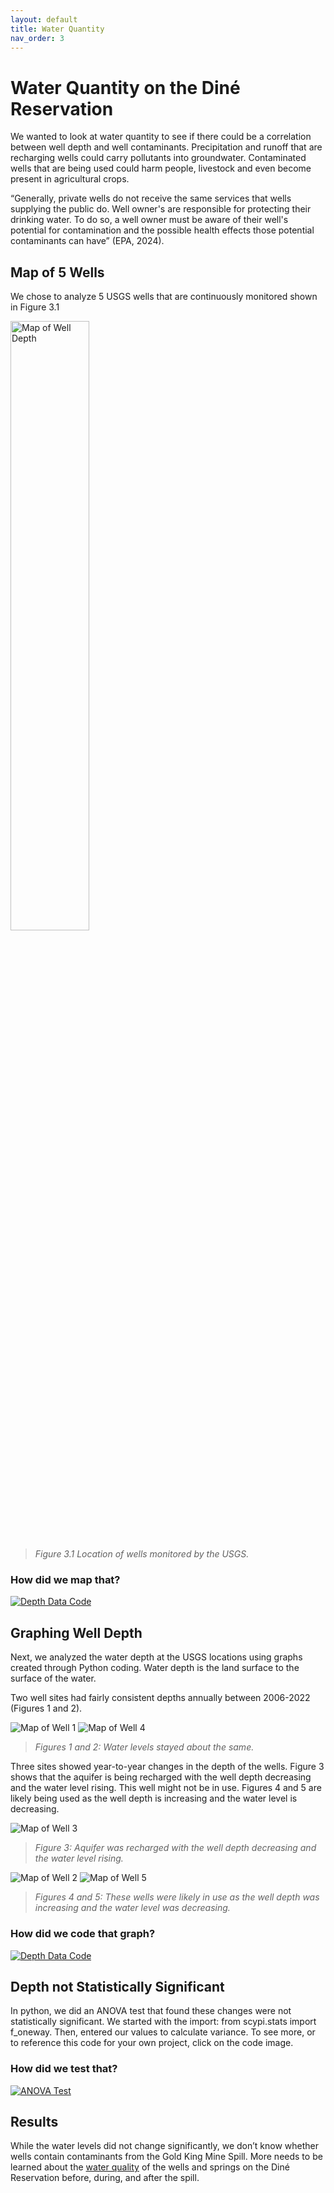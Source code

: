 ```yaml
---
layout: default
title: Water Quantity
nav_order: 3
---
```


# Water Quantity on the Diné Reservation

We wanted to look at water quantity to see if there could be a correlation between well depth and well contaminants.  Precipitation and runoff that are recharging wells could carry pollutants into groundwater. Contaminated wells that are being used could harm people, livestock and even become present in agricultural crops.  

“Generally, private wells do not receive the same services that wells supplying the public do. Well owner's are responsible for protecting their drinking water. To do so, a well owner must be aware of their well's potential for contamination and the possible health effects those potential contaminants can have” (EPA, 2024).


## Map of 5 Wells
We chose to analyze 5 USGS wells that are continuously monitored shown in Figure 3.1 

<img src = "https://github.com/cu-esiil-edu/MSUDenver-DineWaterQuality2023/blob/main/img/mapWellDepth.png?raw=true" alt= "Map of Well Depth" width="50%" height="50%">

> *Figure 3.1 Location of wells monitored by the USGS.*

### How did we map that?

[![Depth Data Code](https://github.com/cu-esiil-edu/MSUDenver-DineWaterQuality2023/blob/main/img/DepthDataCode3.jpg?raw=true)](https://github.com/cu-esiil-edu/MSUDenver-DineWaterQuality2023/blob/37589d1e18ce6453b6cbf0a742ee1bc02605208a/Copy_of_ESIIL_Depth_Data.ipynb)

## Graphing Well Depth

Next, we analyzed the water depth at the USGS locations using graphs created through Python coding.  Water depth is the land surface to the surface of the water.  

Two well sites had fairly consistent depths annually between 2006-2022 (Figures 1 and 2).

![Map of Well 1](https://github.com/cu-esiil-edu/MSUDenver-DineWaterQuality2023/blob/main/img/DepthWell1.png?raw=true)
![Map of Well 4](https://github.com/cu-esiil-edu/MSUDenver-DineWaterQuality2023/blob/main/img/DepthWell4.png?raw=true)

> *Figures 1 and 2: Water levels stayed about the same.*

Three sites showed year-to-year changes in the depth of the wells.  Figure 3 shows that the aquifer is being recharged with the well depth decreasing and the water level rising.
This well might not be in use. Figures 4 and 5 are likely being used as the well depth is increasing and the water level is decreasing.

![Map of Well 3](https://github.com/cu-esiil-edu/MSUDenver-DineWaterQuality2023/blob/main/img/DepthWell3.jpg?raw=true)

> *Figure 3: Aquifer was recharged with the well depth decreasing and the water level rising.*

![Map of Well 2](https://github.com/cu-esiil-edu/MSUDenver-DineWaterQuality2023/blob/main/img/DepthWell2.jpg?raw=true)
![Map of Well 5](https://github.com/cu-esiil-edu/MSUDenver-DineWaterQuality2023/blob/main/img/DepthWell5.jpg?raw=true)

> *Figures 4 and 5: These wells were likely in use as the well depth was increasing and the water level was decreasing.*

 
### How did we code that graph?

[![Depth Data Code](https://github.com/cu-esiil-edu/MSUDenver-DineWaterQuality2023/blob/main/img/DepthDataCode4.jpg?raw=true)](https://github.com/cu-esiil-edu/MSUDenver-DineWaterQuality2023/blob/37589d1e18ce6453b6cbf0a742ee1bc02605208a/Copy_of_ESIIL_Depth_Data.ipynb)

## Depth not Statistically Significant

In python, we did an ANOVA test that found these changes were not statistically significant.  We started with the import: from scypi.stats import f_oneway.  Then, entered our values to calculate variance.  To see more, or to reference this code for your own project, click on the code image.

### How did we test that?

[![ANOVA Test](https://github.com/cu-esiil-edu/MSUDenver-DineWaterQuality2023/blob/main/img/DepthDataCode7.jpg?raw=true)](https://github.com/cu-esiil-edu/MSUDenver-DineWaterQuality2023/blob/37589d1e18ce6453b6cbf0a742ee1bc02605208a/Copy_of_ESIIL_Depth_Data.ipynb)


## Results

While the water levels did not change significantly, we don’t know whether wells contain contaminants from the Gold King Mine Spill.  More needs to be learned about the 
[water quality](https://github.com/cu-esiil-edu/MSUDenver-DineWaterQuality2023/blob/2a252f78a491ddc01372c4dd522833f838bd241b/water-quality.md) 
of the wells and springs on the Diné Reservation before, during, and after the spill.

